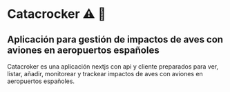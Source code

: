 # Catacrocker ⚠️ 🦅

## Aplicación para gestión de impactos de aves con aviones en aeropuertos españoles

Catacroker es una aplicación nextjs con api y cliente preparados para ver, listar, añadir, monitorear y trackear impactos de aves con aviones en aeropuertos españoles.

